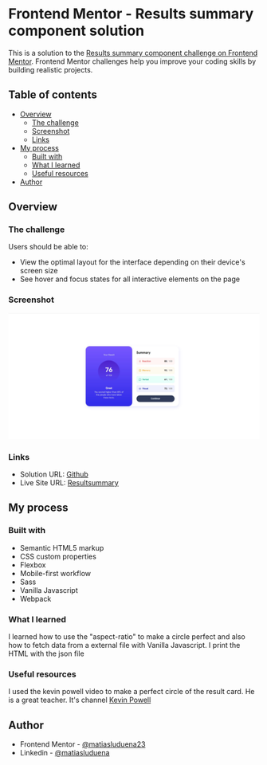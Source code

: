 # Frontend Mentor - Results summary component solution

This is a solution to the [Results summary component challenge on Frontend Mentor](https://www.frontendmentor.io/challenges/results-summary-component-CE_K6s0maV). Frontend Mentor challenges help you improve your coding skills by building realistic projects. 

## Table of contents

- [Overview](#overview)
  - [The challenge](#the-challenge)
  - [Screenshot](#screenshot)
  - [Links](#links)
- [My process](#my-process)
  - [Built with](#built-with)
  - [What I learned](#what-i-learned)
  - [Useful resources](#useful-resources)
- [Author](#author)




## Overview

### The challenge

Users should be able to:

- View the optimal layout for the interface depending on their device's screen size
- See hover and focus states for all interactive elements on the page

### Screenshot

![](./design/Screenshot.jpg)


### Links

- Solution URL: [Github](https://github.com/matiasluduena23/result-summary-component.github.io)
- Live Site URL: [Resultsummary](https://matiasluduena23.github.io/result-summary-component.github.io/)

## My process

### Built with

- Semantic HTML5 markup
- CSS custom properties
- Flexbox
- Mobile-first workflow
- Sass
- Vanilla Javascript
- Webpack



### What I learned

I learned how to use the "aspect-ratio" to make a circle perfect and also how to fetch data from a external file with Vanilla Javascript.
I print the HTML with the json file


### Useful resources

I used the kevin powell video to make a perfect circle of the result card. He is a great teacher. It's channel [Kevin Powell](https://www.youtube.com/@KevinPowell)

## Author

- Frontend Mentor - [@matiasluduena23](https://www.frontendmentor.io/profile/matiasluduena23)
- Linkedin - [@matiasluduena](https://www.linkedin.com/in/matias-luduena)




